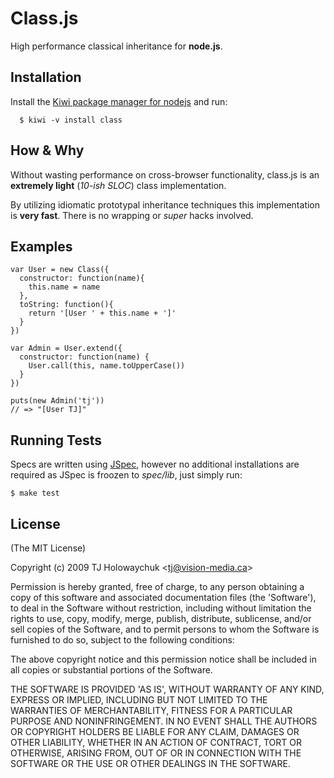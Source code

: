 
# Class.js

  High performance classical inheritance for **node.js**.

## Installation

  Install the [Kiwi package manager for nodejs](http://github.com/visionmedia/kiwi)
  and run:
  
      $ kiwi -v install class

## How &amp; Why

Without wasting performance on cross-browser functionality,
class.js is an **extremely light** (_10-ish SLOC_) class implementation.

By utilizing idiomatic prototypal inheritance techniques this
implementation is **very fast**. There is no wrapping or _super_ 
hacks involved.

## Examples

    var User = new Class({
      constructor: function(name){
        this.name = name
      },
      toString: function(){
        return '[User ' + this.name + ']'
      }
    })
    
    var Admin = User.extend({
      constructor: function(name) {
        User.call(this, name.toUpperCase())
      }
    })
    
    puts(new Admin('tj'))
    // => "[User TJ]"

## Running Tests

Specs are written using [JSpec](http://jspec.info), however
no additional installations are required as JSpec is froozen
to _spec/lib_, just simply run:

    $ make test

## License 

(The MIT License)

Copyright (c) 2009 TJ Holowaychuk &lt;tj@vision-media.ca&gt;

Permission is hereby granted, free of charge, to any person obtaining
a copy of this software and associated documentation files (the
'Software'), to deal in the Software without restriction, including
without limitation the rights to use, copy, modify, merge, publish,
distribute, sublicense, and/or sell copies of the Software, and to
permit persons to whom the Software is furnished to do so, subject to
the following conditions:

The above copyright notice and this permission notice shall be
included in all copies or substantial portions of the Software.

THE SOFTWARE IS PROVIDED 'AS IS', WITHOUT WARRANTY OF ANY KIND,
EXPRESS OR IMPLIED, INCLUDING BUT NOT LIMITED TO THE WARRANTIES OF
MERCHANTABILITY, FITNESS FOR A PARTICULAR PURPOSE AND NONINFRINGEMENT.
IN NO EVENT SHALL THE AUTHORS OR COPYRIGHT HOLDERS BE LIABLE FOR ANY
CLAIM, DAMAGES OR OTHER LIABILITY, WHETHER IN AN ACTION OF CONTRACT,
TORT OR OTHERWISE, ARISING FROM, OUT OF OR IN CONNECTION WITH THE
SOFTWARE OR THE USE OR OTHER DEALINGS IN THE SOFTWARE.
